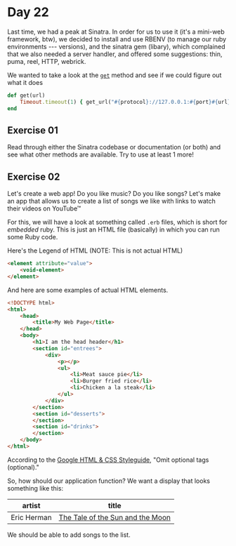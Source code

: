 # Day 22  
  
Last time, we had a peak at Sinatra. In order for us to use it (it's a mini-web framework, btw), we decided to install and use RBENV (to manage our ruby environments --- versions), and the sinatra gem (libary), which complained that we also needed a server handler, and offered some suggestions: thin, puma, reel, HTTP, webrick.  
  
We wanted to take a look at the [`get`](https://github.com/sinatra/sinatra/blob/cf404526373298f06a59e1a129b6cdf8282ae216/sinatra-contrib/lib/sinatra/runner.rb#L69-L71) method and see if we could figure out what it does

```ruby
def get(url)
    Timeout.timeout(1) { get_url("#{protocol}://127.0.0.1:#{port}#{url}") }
end
```  
  
## Exercise 01  
  
Read through either the Sinatra codebase or documentation (or both) and see what other methods are available. Try to use at least 1 more!  
  
## Exercise 02  
  
Let's create a web app! Do you like music? Do you like songs? Let's make an app that allows us to create a list of songs we like with links to watch their videos on YouTube™  
  
For this, we will have a look at something called `.erb` files, which is short for _embedded_ ruby. This is just an HTML file (basically) in which you can run some Ruby code.  
  
Here's the Legend of HTML (NOTE: This is not actual HTML)  
```HTML
<element attribute="value">
    <void-element>
</element>
```
And here are some examples of actual HTML elements.  
  
```html
<!DOCTYPE html>
<html>
    <head>
        <title>My Web Page</title>
    </head>
    <body>
        <h1>I am the head header</h1>
        <section id="entrees">
            <div>
                <p></p>
                <ul>
                    <li>Meat sauce pie</li>
                    <li>Burger fried rice</li>
                    <li>Chicken a la steak</li>
                </ul>
            </div>
        </section>
        <section id="desserts">
        </section>
        <section id="drinks">
        </section>
    </body>
</html>
```

According to the [Google HTML & CSS Styleguide](https://google.github.io/styleguide/htmlcssguide.html), "Omit optional tags (optional)."  
  
So, how should our application function? We want a display that looks something like this:  
  
artist | title  
--- | ---  
Eric Herman | [The Tale of the Sun and the Moon](https://www.youtube.com/watch?v=UoWFJ690U6E)  
  
We should be able to add songs to the list.  
  

